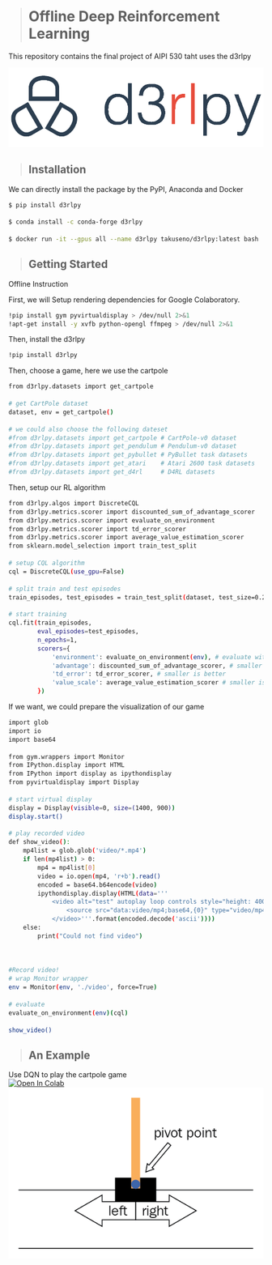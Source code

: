 ># Offline Deep Reinforcement Learning 

This repository contains the final project of AIPI 530 taht uses the d3rlpy

![](logo.png)

>## Installation

We can directly install the package by the PyPI, Anaconda and Docker
```bash
$ pip install d3rlpy

$ conda install -c conda-forge d3rlpy

$ docker run -it --gpus all --name d3rlpy takuseno/d3rlpy:latest bash
```


>## Getting Started
Offline Instruction

First, we will Setup rendering dependencies for Google Colaboratory.
```bash
!pip install gym pyvirtualdisplay > /dev/null 2>&1
!apt-get install -y xvfb python-opengl ffmpeg > /dev/null 2>&1
```
Then, install the d3rlpy
```bash
!pip install d3rlpy
```

Then, choose a game, here we use the cartpole
```bash
from d3rlpy.datasets import get_cartpole

# get CartPole dataset
dataset, env = get_cartpole()

# we could also choose the following dateset
#from d3rlpy.datasets import get_cartpole # CartPole-v0 dataset
#from d3rlpy.datasets import get_pendulum # Pendulum-v0 dataset
#from d3rlpy.datasets import get_pybullet # PyBullet task datasets
#from d3rlpy.datasets import get_atari    # Atari 2600 task datasets
#from d3rlpy.datasets import get_d4rl     # D4RL datasets

```

Then, setup our RL algorithm
```bash
from d3rlpy.algos import DiscreteCQL
from d3rlpy.metrics.scorer import discounted_sum_of_advantage_scorer
from d3rlpy.metrics.scorer import evaluate_on_environment
from d3rlpy.metrics.scorer import td_error_scorer
from d3rlpy.metrics.scorer import average_value_estimation_scorer
from sklearn.model_selection import train_test_split

# setup CQL algorithm
cql = DiscreteCQL(use_gpu=False)

# split train and test episodes
train_episodes, test_episodes = train_test_split(dataset, test_size=0.2)

# start training
cql.fit(train_episodes,
        eval_episodes=test_episodes,
        n_epochs=1,
        scorers={
            'environment': evaluate_on_environment(env), # evaluate with CartPol-v0 environment
            'advantage': discounted_sum_of_advantage_scorer, # smaller is better
            'td_error': td_error_scorer, # smaller is better
            'value_scale': average_value_estimation_scorer # smaller is better
        })
```

If we want, we could prepare the visualization of our game

```bash
import glob
import io
import base64

from gym.wrappers import Monitor
from IPython.display import HTML
from IPython import display as ipythondisplay
from pyvirtualdisplay import Display

# start virtual display
display = Display(visible=0, size=(1400, 900))
display.start()

# play recorded video
def show_video():
    mp4list = glob.glob('video/*.mp4')
    if len(mp4list) > 0:
        mp4 = mp4list[0]
        video = io.open(mp4, 'r+b').read()
        encoded = base64.b64encode(video)
        ipythondisplay.display(HTML(data='''
            <video alt="test" autoplay loop controls style="height: 400px;">
                <source src="data:video/mp4;base64,{0}" type="video/mp4" />
            </video>'''.format(encoded.decode('ascii'))))
    else: 
        print("Could not find video")
        
        
        
#Record video!
# wrap Monitor wrapper
env = Monitor(env, './video', force=True)

# evaluate
evaluate_on_environment(env)(cql)

show_video()
```


>## An Example

Use DQN to play the cartpole game<br />
[![Open In Colab](https://colab.research.google.com/assets/colab-badge.svg)](https://colab.research.google.com/drive/1nXXYVp0oEExxSGWvscic887sPOFp1l7e?usp=sharing)<br />
![](9170409d-15f1-453b-816a-6f601a89fcf2.png)





